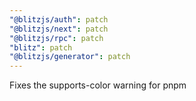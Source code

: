 ```yaml
---
"@blitzjs/auth": patch
"@blitzjs/next": patch
"@blitzjs/rpc": patch
"blitz": patch
"@blitzjs/generator": patch
---
```

Fixes the supports-color warning for pnpm
